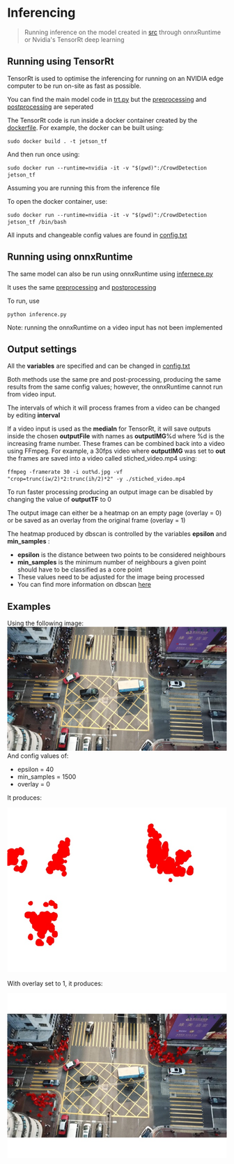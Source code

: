 # Inferencing

> Running inference on the model created in [src](../src) through onnxRuntime or Nvidia's TensorRt deep learning 

## Running using TensorRt
TensorRt is used to optimise the inferencing for running on an NVIDIA edge computer to be run on-site as fast as possible.

You can find the main model code in [trt.py](trt.py) but the [preprocessing](preprocessing.py) and [postprocessing](dbscan.py) are seperated

The TensorRt code is run inside a docker container created by the [dockerfile](dockerfile). For example, the docker can be built using:

    sudo docker build . -t jetson_tf

And then run once using:

    sudo docker run --runtime=nvidia -it -v "$(pwd)":/CrowdDetection jetson_tf

Assuming you are running this from the inference file

To open the docker container, use:

    sudo docker run --runtime=nvidia -it -v "$(pwd)":/CrowdDetection jetson_tf /bin/bash

All inputs and changeable config values are found in [config.txt](config.txt)

## Running using onnxRuntime

The same model can also be run using onnxRuntime using [infernece.py](infernece.py)

It uses the same [preprocessing](preprocessing.py) and [postprocessing](dbscan.py)

To run, use

    python inference.py 

Note: running the onnxRuntime on a video input has not been implemented

## Output settings

All the **variables** are specified and can be changed in [config.txt](config.txt)

Both methods use the same pre and post-processing, producing the same results from the same config values; however, the onnxRuntime cannot run from video input.

The intervals of which it will process frames from a video can be changed by editing **interval**

If a video input is used as the **mediaIn** for TensorRt, it will save outputs inside the chosen **outputFile** with names as **outputIMG**%d where %d is the increasing frame number. These frames can be combined back into a video using FFmpeg.
For example, a 30fps video where **outputIMG** was set to **out** the frames are saved into a video called stiched_video.mp4 using:

    ffmpeg -framerate 30 -i out%d.jpg -vf "crop=trunc(iw/2)*2:trunc(ih/2)*2" -y ./stiched_video.mp4
    
To run faster processing producing an output image can be disabled by changing the value of **outputTF** to 0

The output image can either be a heatmap on an empty page (overlay = 0) or be saved as an overlay from the original frame (overlay = 1)

The heatmap produced by dbscan is controlled by the variables **epsilon** and **min_samples** :
* **epsilon** is the distance between two points to be considered neighbours 
* **min_samples** is the minimum number of neighbours a given point should have to be classified as a core point 
* These values need to be adjusted for the image being processed
* You can find more information on dbscan [here](https://scikit-learn.org/stable/modules/generated/sklearn.cluster.DBSCAN.html)

## Examples

Using the following image: ![](example.jpg)
And config values of:
* epsilon = 40
* min_samples = 1500
* overlay = 0

It produces: 

![](inferenceOut.jpg)

With overlay set to 1, it produces:

![](overlayOut.jpg)
